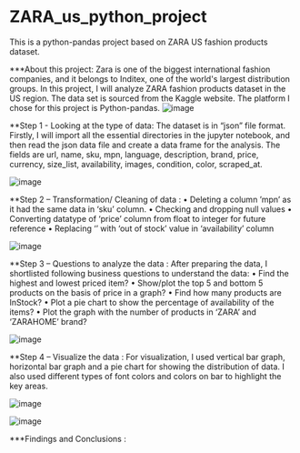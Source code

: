 # ZARA_us_python_project
This is a python-pandas project based on ZARA US fashion products dataset.

***About this project: Zara is one of the biggest international fashion companies, and it belongs to Inditex, one of the world's largest distribution groups. In this project, I will analyze ZARA fashion products dataset in the US region. The data set is sourced from the Kaggle website. The platform I chose for this project is Python-pandas.
![image](https://user-images.githubusercontent.com/123319398/226766685-58a5b89a-e1ca-4102-8756-e5469560b2dc.png)


**Step 1 -  Looking at the type of data: The dataset is in “json” file format.  Firstly, I will import all the essential directories in the jupyter notebook, and then read the json data file and create a data frame for the analysis. The fields are url, name, sku, mpn, language, description, brand, price, currency, size_list, availability, images, condition, color, scraped_at.

![image](https://user-images.githubusercontent.com/123319398/226768035-402ecf13-0df8-4ea2-9b4c-fb4fcdfb98bc.png)


**Step 2 – Transformation/ Cleaning of data : 
•	Deleting a column ’mpn’ as it had the same data in ‘sku’ column.
•	Checking and dropping null values
•	Converting datatype of ‘price’ column from float to integer for future reference
•	Replacing ‘’ with ‘out of stock’ value in ‘availability’ column

![image](https://user-images.githubusercontent.com/123319398/226768096-6236ddd1-fe2d-4d37-b899-2bf9afd00010.png)


**Step 3 – Questions to analyze the data : After preparing the data, I shortlisted following business questions to understand the data:
•	Find the highest and lowest priced item?
•	Show/plot the top 5 and bottom 5 products on the basis of price in a graph?
•	Find how many products are InStock?
•	Plot a pie chart to show the percentage of availability of the items?
•	Plot the graph with the number of products in ‘ZARA’ and ‘ZARAHOME’ brand?

![image](https://user-images.githubusercontent.com/123319398/226768567-84fef20d-4fd2-4369-8c21-6cd4438a8d99.png)


**Step 4 – Visualize the data : For visualization, I used vertical bar graph, horizontal bar graph and a pie chart for showing the distribution of data. I also used different types of font colors and colors on bar to highlight the key areas.

![image](https://user-images.githubusercontent.com/123319398/226768158-9e1a8842-8698-4230-972c-f421b1c0f3e6.png)

![image](https://user-images.githubusercontent.com/123319398/226769038-43442fc7-6913-4d56-9da4-fe9de8c579e5.png)



***Findings and Conclusions : 
